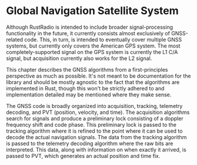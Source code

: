 # Global Navigation Satellite System

Although RustRadio is intended to include broader signal-processing functionality in the future, it currently consists almost exclusively of GNSS-related code.  This, in turn, is intended to eventually cover multiple GNSS systems, but currently only covers the American GPS system.  The most completely-supported signal on the GPS system is currently the L1 C/A signal, but acquisition currently also works for the L2 signal.

This chapter describes the GNSS algorithms from a first-principles perspective as much as possible.  It's not meant to be documentation for the library and should be mostly agnostic to the fact that the algorithms are implemented in Rust, though this won't be strictly adhered to and implementation detailed may be mentioned where they make sense.  

The GNSS code is broadly organized into acquisition, tracking, telemetry decoding, and PVT (position, velocity, and time).  The acquisition algorithms search for signals and produce a preliminary lock consisting of a doppler frequency shift and code phase.  This preliminary lock is passed to the tracking algorithm where it is refined to the point where it can be used to decode the actual navigation signals.  The data from the tracking algorithm is passed to the telemetry decoding algorithm where the raw bits are interpreted.  This data, along with information on when exactly it arrived, is passed to PVT, which generates an actual position and time fix.
